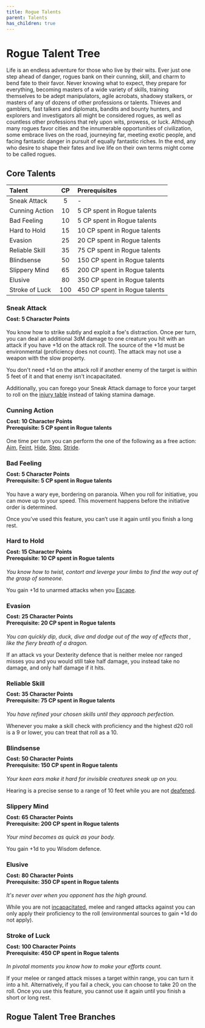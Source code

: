 ```yaml
---
title: Rogue Talents
parent: Talents
has_children: true
---
```


# Rogue Talent Tree
Life is an endless adventure for those who live by their wits. Ever just one step ahead of danger, rogues bank on their cunning, skill, and charm to bend fate to their favor. Never knowing what to expect, they prepare for everything, becoming masters of a wide variety of skills, training themselves to be adept manipulators, agile acrobats, shadowy stalkers, or masters of any of dozens of other professions or talents. Thieves and gamblers, fast talkers and diplomats, bandits and bounty hunters, and explorers and investigators all might be considered rogues, as well as countless other professions that rely upon wits, prowess, or luck. Although many rogues favor cities and the innumerable opportunities of civilization, some embrace lives on the road, journeying far, meeting exotic people, and facing fantastic danger in pursuit of equally fantastic riches. In the end, any who desire to shape their fates and live life on their own terms might come to be called rogues.

## Core Talents

| Talent | CP | Prerequisites |
|:-------|:--:|:--------------|
| Sneak Attack | 5 | - |
| Cunning Action | 10 | 5 CP spent in Rogue talents  |
| Bad Feeling | 10 | 5 CP spent in Rogue talents |
| Hard to Hold | 15 | 10 CP spent in Rogue talents |
| Evasion | 25 | 20 CP spent in Rogue talents |
| Reliable Skill | 35 | 75 CP spent in Rogue talents |
| Blindsense | 50 | 150 CP spent in Rogue talents |
| Slippery Mind | 65 | 200 CP spent in Rogue talents|
| Elusive | 80 | 350 CP spent in Rogue talents |
| Stroke of Luck | 100 | 450 CP spent in Rogue talents |

### Sneak Attack

<div style="margin-top:-10px;"></div>

#### **Cost:** 5 Character Points
You know how to strike subtly and exploit a foe's distraction. Once per turn, you can deal an additional 3dM damage to one creature you hit with an attack if you have +1d on the attack roll. The source of the +1d must be environmental (proficiency does not count). The attack may not use a weapon with the slow property.

You don't need +1d on the attack roll if another enemy of the target is within 5 feet of it and that enemy isn't incapacitated.

Additionally, you can forego your Sneak Attack damage to force your target to roll on the [injury table](https://stormchaserroleplaying.com/stormchaserRPG/Combat/DamageandHealing/Injuries/) instead of taking stamina damage.

### Cunning Action

<div style="margin-top:-10px;"></div>

#### **Cost:** 10 Character Points<br>**Prerequisite:** 5 CP spent in Rogue talents
One time per turn you can perform the one of the following as a free action: [Aim](https://stormchaserroleplaying.com/stormchaserRPG/Combat/Ranged/Aim/), [Feint](https://stormchaserroleplaying.com/stormchaserRPG/Combat/Melee/Feint/), [Hide](https://stormchaserroleplaying.com/stormchaserRPG/Skills/Stealth/Hide/), [Step](https://stormchaserroleplaying.com/stormchaserRPG/Combat/Moves/Step/), [Stride](https://stormchaserroleplaying.com/stormchaserRPG/Combat/Moves/Stride/).

### Bad Feeling 

<div style="margin-top:-10px;"></div>

#### **Cost:** 5 Character Points<br>**Prerequisite:** 5 CP spent in Rogue talents
You have a wary eye, bordering on paranoia. When you roll for initiative, you can move up to your speed. This movement happens before the initiative order is determined.

Once you’ve used this feature, you can’t use it again until you finish a long rest.

### Hard to Hold

<div style="margin-top:-10px;"></div>

#### **Cost:** 15 Character Points<br>**Prerequisite:** 10 CP spent in Rogue talents
*You know how to twist, contort and leverge your limbs to find the way out of the grasp of someone.*

You gain +1d to unarmed attacks when you [Escape](https://stormchaserroleplaying.com/stormchaserRPG/Combat/Melee/Escape/).

### Evasion

<div style="margin-top:-10px;"></div>

#### **Cost:** 25 Character Points<br>**Prerequisite:** 20 CP spent in Rogue talents
*You can quickly dip, duck, dive and dodge out of the way of effects that , like the fiery breath of a dragon.*

If an attack vs your Dexterity defence that is neither melee nor ranged misses you and you would still take half damage, you instead take no damage, and only half damage if it hits. 

### Reliable Skill

<div style="margin-top:-10px;"></div>

#### **Cost:** 35 Character Points<br>**Prerequisite:** 75 CP spent in Rogue talents
*You have refined your chosen skills until they approach perfection.*

Whenever you make a skill check with proficiency and the highest d20 roll is a 9 or lower, you can treat that roll as a 10.

### Blindsense

<div style="margin-top:-10px;"></div>

#### **Cost:** 50 Character Points<br>**Prerequisite:** 150 CP spent in Rogue talents
*Your keen ears make it hard for invisible creatures sneak up on you.*

Hearing is a precise sense to a range of 10 feet while you are not [deafened](https://stormchaserroleplaying.com/stormchaserRPG/Conditions/Deafened).

### Slippery Mind

<div style="margin-top:-10px;"></div>

#### **Cost:** 65 Character Points<br>**Prerequisite:** 200 CP spent in Rogue talents
*Your mind becomes as quick as your body.*

You gain +1d to you Wisdom defence.

### Elusive

<div style="margin-top:-10px;"></div>

#### **Cost:** 80 Character Points<br>**Prerequisite:** 350 CP spent in Rogue talents
*It's never over when you opponent has the high ground.*

While you are not [incapacitated](https://stormchaserroleplaying.com/stormchaserRPG/Conditions/Incapacitated/), melee and ranged attacks against you can only apply their proficiency to the roll (environmental sources to gain +1d do not apply).

### Stroke of Luck

<div style="margin-top:-10px;"></div>

#### **Cost:** 100 Character Points<br>**Prerequisite:** 450 CP spent in Rogue talents
*In pivotal moments you know how to make your efforts count.*

If your melee or ranged attack misses a target within range, you can turn it into a hit. Alternatively, if you fail a check, you can choose to take 20 on the roll. Once you use this feature, you cannot use it again until you finish a short or long rest.  

## Rogue Talent Tree Branches
